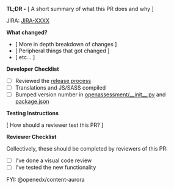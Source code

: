 **TL;DR -** [ A short summary of what this PR does and why ]

JIRA: [JIRA-XXXX](https://openedx.atlassian.net/browse/JIRA-XXXX)

**What changed?**

- [ More in depth breakdown of changes ]
- [ Peripheral things that got changed ]
- [ etc... ]

**Developer Checklist**

- [ ] Reviewed the [release process](https://github.com/openedx/edx-ora2/blob/master/.github/release_process.md)
- [ ] Translations and JS/SASS compiled
- [ ] Bumped version number in [openassessment/\_\_init\_\_.py](https://github.com/openedx/edx-ora2/blob/master/ieia/__init__.py#L4) and [package.json](https://github.com/openedx/edx-ora2/blob/master/package.json#L3)

**Testing Instructions**

[ How should a reviewer test this PR? ]

**Reviewer Checklist**

Collectively, these should be completed by reviewers of this PR:

- [ ] I've done a visual code review
- [ ] I've tested the new functionality

FYI: @openedx/content-aurora
